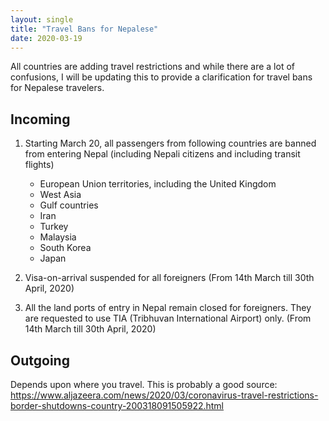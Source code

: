 ```yaml
---
layout: single
title: "Travel Bans for Nepalese"
date: 2020-03-19
---
```


All countries are adding travel restrictions and while there are a lot of confusions, I will be updating this to provide a clarification for travel bans for Nepalese travelers. 

## Incoming 

1. Starting March 20, all passengers from following countries are banned from entering Nepal (including Nepali citizens and including transit flights)
    - European Union territories, including the United Kingdom
    - West Asia 
    - Gulf countries
    - Iran 
    - Turkey
    - Malaysia
    - South Korea
    - Japan

2. Visa-on-arrival suspended for all foreigners (From 14th March till 30th April, 2020)
3. All the land ports of entry in Nepal remain closed for foreigners. They are requested to use TIA (Tribhuvan International Airport) only. (From 14th March till 30th April, 2020)

## Outgoing
Depends upon where you travel. This is probably a good source: 
https://www.aljazeera.com/news/2020/03/coronavirus-travel-restrictions-border-shutdowns-country-200318091505922.html
